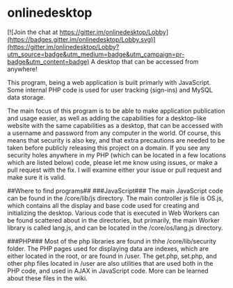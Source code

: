 # onlinedesktop

[![Join the chat at https://gitter.im/onlinedesktop/Lobby](https://badges.gitter.im/onlinedesktop/Lobby.svg)](https://gitter.im/onlinedesktop/Lobby?utm_source=badge&utm_medium=badge&utm_campaign=pr-badge&utm_content=badge)
A desktop that can be accessed from anywhere!

This program, being a web application is built primarly with JavaScript. Some internal PHP code is used for user tracking (sign-ins) and 
MySQL data storage.

The main focus of this program is to be able to make application publication and usage easier, as well as adding the capabilities for a 
desktop-like website with the same capabilities as a desktop, that can be accessed with a username and password from any computer in the 
world. Of course, this means that security is also key, and that extra precautions are needed to be taken before publicly releasing this 
project on a domain. If you see any security holes anywhere in my PHP (which can be located in a few locations which are listed below) code,
please let me know using issues, or make a pull request with the fix. I will examine either your issue or pull request and make sure it 
is valid.

##Where to find programs##
###JavaScript###
The main JavaScript code can be found in the /core/lib/js directory. The main controller js file is OS.js, which contains all the display 
and base code used for creating and initializing the desktop. Various code that is executed in Web Workers can be found scattered about in 
the directories, but primarily, the main Worker library is called lang.js, and can be located in the /core/os/lang.js directory.

###PHP###
Most of the php libraries are found in thhe /core/lib/security folder. The PHP pages used for displaying data are indexes, which are 
either located in the root, or are found in /user. The get.php, set.php, and other php files located in /user are also utilities that 
are used both in the PHP code, and used in AJAX in JavaScript code. More can be learned about these files in the wiki.
